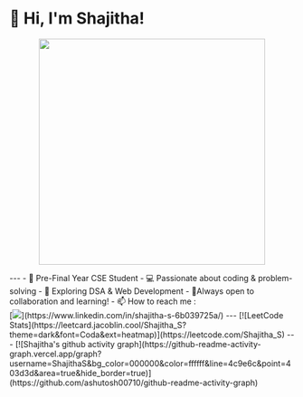 # 👋 Hi, I'm Shajitha! 
<p align="center">
  <img src="https://user-images.githubusercontent.com/74038190/271839927-f5d2d866-d25c-4873-8d82-425d2c62fc2e.gif" width="400"/>
</p>
---
- 🚀 Pre-Final Year CSE Student
- 💻 Passionate about coding & problem-solving
- 📌 Exploring DSA & Web Development 
- 🚀Always open to collaboration and learning!
- 📫 How to reach me :
<br />[<img src="https://img.shields.io/badge/LinkedIn-0077B5?style=for-the-badge&logo=linkedin&logoColor=white" />](https://www.linkedin.com/in/shajitha-s-6b039725a/)
---
[![LeetCode Stats](https://leetcard.jacoblin.cool/Shajitha_S?theme=dark&font=Coda&ext=heatmap)](https://leetcode.com/Shajitha_S)
---
[![Shajitha's github activity graph](https://github-readme-activity-graph.vercel.app/graph?username=ShajithaS&bg_color=000000&color=ffffff&line=4c9e6c&point=403d3d&area=true&hide_border=true)](https://github.com/ashutosh00710/github-readme-activity-graph)
